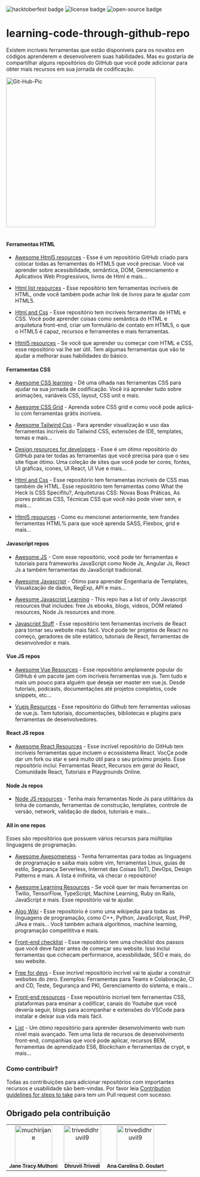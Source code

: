 ![hacktoberfest badge](https://img.shields.io/badge/%F0%9F%94%A5-hacktoberfest-blue)  ![license badge](https://img.shields.io/badge/%E2%9C%94%20license-MIT-green) ![open-source badge](https://img.shields.io/badge/%F0%9F%90%B1%E2%80%8D%F0%9F%92%BB-Open--Source-orange)


# learning-code-through-github-repo

Existem incríveis ferramentas que estão disponíveis para os novatos em códigos aprenderem e desenvolverem suas habilidades. Mas eu gostaria de compartilhar alguns repositórios do GitHub que você pode adicionar para obter mais recursos em sua jornada de codificação.

<img src="https://i.ibb.co/kS3pSW9/Git-Hub-Pic.png" alt="Git-Hub-Pic" border="0" height = "400px">
<br>
<br>

#### Ferramentas HTML 

- [Awesome Html5 resources](https://github.com/diegocard/awesome-html5) - Esse é um repositório GitHub criado para colocar todas as ferramentas do HTML5 que você precisar. Você vai aprender sobre acessibilidade, semântica, DOM, Gerenciamento e Aplicativos Web Progressivos, livros de Html e mais...

- [Html list resources](https://github.com/gloparco/Master-List-of-HTML5-JS-CSS-Resources/blob/master/html.md) - Esse repositório tem ferramentas incríveis de HTML, onde você também pode achar link de livros para te ajudar com HTML5.

- [Html and Css](https://github.com/zuzuleinen/html-and-css) - Esse repositório tem incríveis ferramentas de HTML e CSS. Você pode aprender coisas como semântica do HTML e arquitetura front-end, criar um formulário de contato em HTML5, o que o HTML5 é capaz, recursos e ferramentes e mais ferramentas.

- [Html5 resources](https://github.com/SirPepe/HTML5Resources) - Se você que aprender ou começar com HTML e CSS, esse repositório vai lhe ser útil. Tem algumas ferramentas que vão te ajudar a melhorar suas habilidades do básico.

#### Ferramentas CSS 


- [Awesome CSS learning](https://github.com/micromata/awesome-css-learning) - Dê uma olhada nas ferramentas CSS para ajudar na sua jornada de codificação. Você irá aprender tudo sobre animações, variáveis CSS, layout, CSS unit e mais.

- [Awesome CSS Grid](https://github.com/valentinogagliardi/awesome-css-grid) - Aprenda sobre CSS grid e como você pode aplicá-lo com ferramentas grátis incríveis.

- [Awesome Tailwind Css](https://github.com/aniftyco/awesome-tailwindcss) - Para aprender visualização e uso das ferramentas incríveis do Tailwind CSS, extensões de IDE, templates, temas e mais...

- [Design resources for developers](https://github.com/bradtraversy/design-resources-for-developers) - Esse é um ótimo repositório do GitHub para ter todas as ferramentas que você precisa para que o seu site fique ótimo. Uma coleção de sites que você pode ter cores, fontes, UI gráficas, icones, UI React, UI Vue e mais...

- [Html and Css](https://github.com/zuzuleinen/html-and-css) - Esse repositório tem ferramentas incríveis de CSS mas também de HTML. Esse repositório tem ferramentas como What the Heck Is CSS Specifitu?, Arquiteturas CSS: Novas Boas Práticas, As piores práticas CSS, Técnicas CSS que você não pode viver sem, e mais...

- [Html5 resources](https://github.com/SirPepe/HTML5Resources) - Como eu mencionei anteriormente, tem frandes ferramentas HTML% para que você aprenda SASS, Flexbox, grid e mais...

#### Javascript repos 

- [Awesome JS](https://github.com/serhiisol/awesome-js) - Com esse repositório, você pode ter ferramentas e tutoriais para frameworks JavaScript como Node Js, Angular Js, React Js a também ferramentas do JavaScript tradicional.

- [Awesome Javascript](https://github.com/sorrycc/awesome-javascript) - Ótimo para aprender Engenharia de Templates, Visualização de dados, RegExp, API e mais...

- [Awesome Javascript Learning](https://github.com/micromata/awesome-javascript-learning) - This repo has a list of only Javascript resources that includes: free Js ebooks, blogs, videos, DOM related resources, Node Js resources and more.

- [Javascript Stuff](https://github.com/ahfarmer/javascriptstuff-db) - Esse repositório tem ferramentas incríveis de React para tornar seu website mais fácil. Você pode ter projetos de React no começo, geradores de site estático, tutoriais de React, ferramentas de desenvolvedor e mais.

#### Vue JS repos

- [Awesome Vue Resources](https://github.com/vuejs/awesome-vue) - Esse repositório amplamente popular do GitHub é um pacote jam com incríveis ferramentas vue.js. Tem tudo e mais um pouco para alguém que deseja ser master em vue.js. Desde tutoriais, podcasts, documentações até projetos completos, code snippets, etc...

- [Vuejs Resources](https://github.com/gliterd/vuejs-resources) - Esse repositório do Github tem ferramentas valiosas de vue.js. Tem tutoriais, documentações, bibliotecas e plugins para ferramentas de desenvolvedores.

#### React JS repos

- [Awesome React Resources](https://github.com/brillout/awesome-react-components) - Esse incrível repositório do GitHub tem incríveis ferramentas qque incluem o ecossistema React. VocÇe pode dar um fork ou star e será muito útil para o seu próximo projeto. Esse repositório inclui: Ferramentas React, Recursos em geral do React, Comunidade React, Tutoriais e Playgrounds Online.

#### Node Js repos

- [Node JS resources](https://github.com/sindresorhus/awesome-nodejs) - Tenha mais ferramentas Node Js para utilitários da linha de comando, ferramentas de construção, templates, controle de versão, network, validação de dados, tutoriais e mais...

#### All in one repos 


Esses são repositórios que possuem vários recursos para múltiplas linguagens de programação.

- [Awesome Awesomeness](https://github.com/bayandin/awesome-awesomeness) - Tenha ferramentas para todas as linguagens de programação e saiba mais sobre vim, ferramentas Linux, guias de estilo, Segurança Serverless, Internet das Coisas (IoT), DevOps, Design Patterns e mais. A lista é inifinita, vá checar o repositório!

- [Awesome Learning Resources](https://github.com/lauragift21/awesome-learning-resources) - Se você quer ter mais ferramentas on Twilio, TensorFlow, TypeScript, Machine Learning, Ruby on Rails, JavaScript e mais. Esse repositório vai te ajudar.

- [Algo Wiki](https://github.com/vicky002/AlgoWiki) - Esse repositório é como uma wikipedia para todas as linguagens de programação, como C++, Python, JavaScript, Rust, PHP, JAva e mais... Você também achará algoritmos, machine learning, programação competititva e mais.

- [Front-end checklist](https://github.com/thedaviddias/Front-End-Checklist) - Esse repositório tem uma checklist dos passos que você deve fazer antes de começar seu website. Isso inclui ferramentas que cchecam performance, acessbilidade, SEO e mais, do seu website.

- [Free for devs](https://github.com/ripienaar/free-for-dev) - Esse incrível repositório incrível vai te ajudar a construir websites do zero. Exemplos: Ferramentas para Teams e Colaboração, CI and CD, Teste, Segurança and PKI, Gerenciamento do sistema, e mais...

- [Front-end resources](https://github.com/RitikPatni/Front-End-Web-Development-Resources#table-of-contents) - Esse repositório incrível tem ferramentas CSS, plataformas para ensinar a codificar, canais do Youtube que você deveria seguir, blogs para acompanhar e extensões do VSCode para instalar e deixar sua vida mais fácil.

- [List](https://github.com/jnv/lists) - Um ótimo repositório para aprender desenvolvimento web num nível mais avançado. Tem uma lista de recursos de desenvolvimento front-end, companhias que você pode aplicar, recursos BEM, ferramentas de aprendizado ES6, Blockchain e ferramentas de crypt, e mais...

### Como contribuir?
Todas as contribuições para adicionar repositórios com importantes recursos e usabilidade são bem-vindas. Por favor leia [Contribution guidelines for steps to take](https://github.com/muchirijane/learning-code-through-github-repos/blob/main/CONTRIBUTING.md) para tem um Pull request com sucesso.

## Obrigado pela contribuição
<!-- readme: contributors -start --> 
<table>
<tr>
    <td align="center">
        <a href="https://github.com/muchirijane">
            <img src="https://avatars3.githubusercontent.com/u/54930887?v=4" width="100;" alt="muchirijane"/>
            <br />
            <sub><b>Jane Tracy Muthoni</b></sub>
        </a>
    </td>
    <td align="center">
        <a href="https://github.com/trivedidhruvil9">
            <img src="https://avatars0.githubusercontent.com/u/56179904?v=4" width="100;" alt="trivedidhruvil9"/>
            <br />
            <sub><b>Dhruvil Trivedi</b></sub>
        </a>
    </td>
     <td align="center">
        <a href="https://github.com/printf-ana">
            <img src="https://avatars1.githubusercontent.com/u/45365825?s=460&u=c8140f30503a3fe2cf04b9e4b6cd837dc00721c9&v=4" width="100;" alt="trivedidhruvil9"/>
            <br />
            <sub><b>Ana Carolina D. Goulart</b></sub>
        </a>
    </td>
    </tr>
</table>
<!-- readme: contributors -end -->
